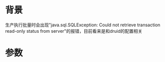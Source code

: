# 背景
生产执行批量时会出现"java.sql.SQLException: Could not retrieve transaction read-only status from server"的报错，目前看来是和druid的配置相关
# 参数
